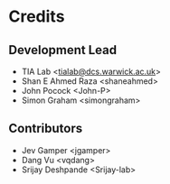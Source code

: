 Credits
=======

Development Lead
----------------

- TIA Lab &lt;tialab@dcs.warwick.ac.uk&gt;
- Shan E Ahmed Raza  &lt;shaneahmed&gt;
- John Pocock &lt;John-P&gt;
- Simon Graham &lt;simongraham&gt;

Contributors
------------

- Jev Gamper &lt;jgamper&gt;
- Dang Vu &lt;vqdang&gt;
- Srijay Deshpande &lt;Srijay-lab&gt;

